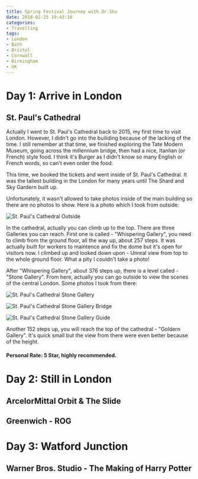 ```yaml
---
title: Spring Festival Journey with Dr.Shu
date: 2018-02-25 19:43:16
categories: 
- Travelling
tags:
- London
- Bath
- Bristol
- Cornwall
- Birmingham
- UK
---
```


# Day 1: Arrive in London

## St. Paul's Cathedral

Actually I went to St. Paul's Cathedral back to 2015, my first time to visit London. However, I didn't go into the builiding because of the lacking of the time. I still remember at that time, we finished exploring the Tate Modern Museum, going across the millennium bridge, then had a nice, Itanlian (or French) style food. I think it's Burger as I didn't know so many English or French words, so can't even order the food.

<!-- more -->

This time, we booked the tickets and went inside of St. Paul's Cathedral. It was the tallest building in the London for many years until The Shard and Sky Gardern built up.

Unfortunately, it wasn't allowed to take photos inside of the main building so there are no photos to show. Here is a photo which I took from outside:

![St. Paul's Cathedral Outside](St-Paul-Cathedral-Outside.jpg)

In the cathedral, actually you can climb up to the top. There are three Galleries you can reach. First one is called - "Whispering Gallery", you need to climb from the ground floor, all the way up, about 257 steps. It was actually built for workers to maintence and fix the dome but it's open for visitors now. I climbed up and looked down upon - Unreal view from top to the whole ground floor. What a pity I couldn't take a photo!

After "Whispering Gallery", about 376 steps up, there is a level called - "Stone Gallery". From here, actually you can go outside to view the scenes of the central London. Some photos I took from there:

![St. Paul's Cathedral Stone Gallery](St-Paul-Stone-Gallery.jpg)

![St. Paul's Cathedral Stone Gallery Bridge](St-Paul-Stone-Gallery-bridge.jpg)

![St. Paul's Cathedral Stone Gallery Guide](St-Paul-Stone-Gallery-Intro.jpg)

Another 152 steps up, you will reach the top of the cathedral - "Goldern Gallery". It's quick small but the view from there were even better because of the height.

#### Personal Rate: 5 Star, highly recommended.

# Day 2: Still in London

## ArcelorMittal Orbit & The Slide

## Greenwich - ROG

# Day 3: Watford Junction

## Warner Bros. Studio - The Making of Harry Potter

